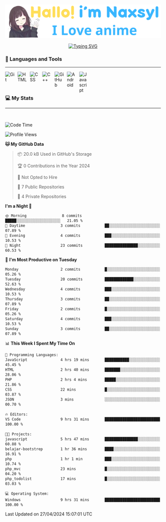 <p align="center"><a href="https://github.com/Naxsyl"><img width=580px alt="Hello, I'm Naxsyl. I Love Anime" src="img/banner.png" /></a></p>

<p align="center">
<a href="https://git.io/typing-svg"><img src="https://readme-typing-svg.herokuapp.com?font=Fira+Code&weight=600&size=22&pause=1000&center=true&vCenter=true&random=false&width=435&lines=Newbie+Programmer;Back-end+web+and+app+developer;Learn+Something+Interesting" alt="Typing SVG" /></a>
</p>

### 🧰 Languages and Tools

---

<img align="left" alt="Git" width="30px" style="padding-right:10px;" src="https://cdn.jsdelivr.net/gh/devicons/devicon/icons/git/git-original.svg" />
<img align="left" alt="HTML" width="30px" style="padding-right:10px;" src="https://cdn.jsdelivr.net/gh/devicons/devicon/icons/html5/html5-plain.svg" />
<img align="left" alt="CSS" width="30px" style="padding-right:10px;" src="https://cdn.jsdelivr.net/gh/devicons/devicon/icons/css3/css3-plain.svg" />
<img align="left" alt="C++" width="30px" style="padding-right:10px;" src="https://cdn.jsdelivr.net/gh/devicons/devicon/icons/cplusplus/cplusplus-line.svg" />
<img align="left" alt="GitHub" width="30px" style="padding-right:10px;" src="https://cdn.jsdelivr.net/gh/devicons/devicon/icons/github/github-original.svg" />
<img align="left" alt="Android" width="30px" style="padding-right:10px;" src="https://cdn.jsdelivr.net/gh/devicons/devicon/icons/android/android-plain.svg" />
<img align="left" alt="Javascript" width="30px" style="padding-right:10px;" src="https://cdn.jsdelivr.net/gh/devicons/devicon@latest/icons/javascript/javascript-original.svg" />
<br>
<br>
<br>


### 💻 My Stats

---

<br>

<!--START_SECTION:waka-->
![Code Time](http://img.shields.io/badge/Code%20Time-25%20hrs%2056%20mins-blue)

![Profile Views](http://img.shields.io/badge/Profile%20Views-32-blue)

**🐱 My GitHub Data** 

> 📦 20.0 kB Used in GitHub's Storage 
 > 
> 🏆 0 Contributions in the Year 2024
 > 
> 🚫 Not Opted to Hire
 > 
> 📜 7 Public Repositories 
 > 
> 🔑 4 Private Repositories 
 > 
**I'm a Night 🦉** 

```text
🌞 Morning                8 commits           █████░░░░░░░░░░░░░░░░░░░░   21.05 % 
🌆 Daytime                3 commits           ██░░░░░░░░░░░░░░░░░░░░░░░   07.89 % 
🌃 Evening                4 commits           ███░░░░░░░░░░░░░░░░░░░░░░   10.53 % 
🌙 Night                  23 commits          ███████████████░░░░░░░░░░   60.53 % 
```
📅 **I'm Most Productive on Tuesday** 

```text
Monday                   2 commits           █░░░░░░░░░░░░░░░░░░░░░░░░   05.26 % 
Tuesday                  20 commits          █████████████░░░░░░░░░░░░   52.63 % 
Wednesday                4 commits           ███░░░░░░░░░░░░░░░░░░░░░░   10.53 % 
Thursday                 3 commits           ██░░░░░░░░░░░░░░░░░░░░░░░   07.89 % 
Friday                   2 commits           █░░░░░░░░░░░░░░░░░░░░░░░░   05.26 % 
Saturday                 4 commits           ███░░░░░░░░░░░░░░░░░░░░░░   10.53 % 
Sunday                   3 commits           ██░░░░░░░░░░░░░░░░░░░░░░░   07.89 % 
```


📊 **This Week I Spent My Time On** 

```text
💬 Programming Languages: 
JavaScript               4 hrs 19 mins       ███████████░░░░░░░░░░░░░░   45.45 % 
HTML                     2 hrs 40 mins       ███████░░░░░░░░░░░░░░░░░░   28.06 % 
PHP                      2 hrs 4 mins        █████░░░░░░░░░░░░░░░░░░░░   21.86 % 
CSS                      22 mins             █░░░░░░░░░░░░░░░░░░░░░░░░   03.87 % 
JSON                     3 mins              ░░░░░░░░░░░░░░░░░░░░░░░░░   00.70 % 

🔥 Editors: 
VS Code                  9 hrs 31 mins       █████████████████████████   100.00 % 

🐱‍💻 Projects: 
javascript               5 hrs 47 mins       ███████████████░░░░░░░░░░   60.88 % 
belajar-bootstrep        1 hr 36 mins        ████░░░░░░░░░░░░░░░░░░░░░   16.91 % 
php                      1 hr 1 min          ███░░░░░░░░░░░░░░░░░░░░░░   10.74 % 
php_mvc                  23 mins             █░░░░░░░░░░░░░░░░░░░░░░░░   04.20 % 
php_todolist             17 mins             █░░░░░░░░░░░░░░░░░░░░░░░░   03.03 % 

💻 Operating System: 
Windows                  9 hrs 31 mins       █████████████████████████   100.00 % 
```


 Last Updated on 27/04/2024 15:07:01 UTC
<!--END_SECTION:waka-->
